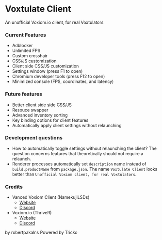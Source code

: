 # Voxtulate Client
An unofficial Voxiom.io client, for real Voxtulators

### Current Features
- Adblocker
- Unlimited FPS
- Custom crosshair
- CSS/JS customization
- Client side CSS/JS customization
- Settings window (press F1 to open)
- Chromium developer tools (press F12 to open)
- Minimized console (FPS, coordinates, and latency)

### Future features
- Better client side side CSS/JS
- Resouce swapper
- Advanced inventory sorting
- Key binding options for client features
- Automatically apply client settings without relaunching

### Development questions
- How to automatically toggle settings without relaunching the client? The question concerns features that theoretically should not require a relaunch.
- Renderer processes automatically set `description` name instead of `build.productName` from `package.json`. The name `Voxtulate Client` looks better than `Unofficial Voxiom client, for real Voxtulators`.


### Credits
- Vanced Voxiom Client (NamekujiLSDs)
  * [Website](https://namekujilsds.github.io/VVC)
  * [Discord](https://discord.com/invite/EcZytWAJkn)
- Voxiom.io (ThriveR)
  * [Website](https://voxiom.io)
  * [Discord](https://discord.com/invite/GBFtRcY)

by robertpakalns
Powered by Tricko